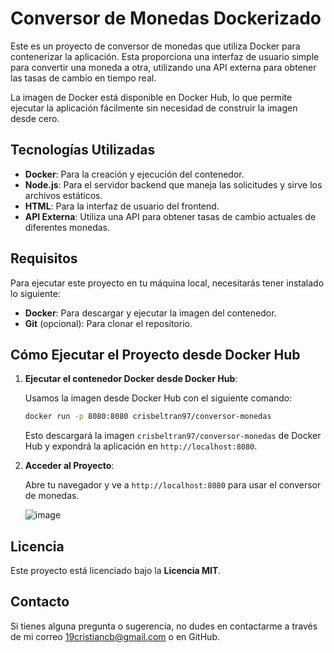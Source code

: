 # Conversor de Monedas Dockerizado

Este es un proyecto de conversor de monedas que utiliza Docker para contenerizar la aplicación. Esta proporciona una interfaz de usuario simple para convertir una moneda a otra, utilizando una API externa para obtener las tasas de cambio en tiempo real.

La imagen de Docker está disponible en Docker Hub, lo que permite ejecutar la aplicación fácilmente sin necesidad de construir la imagen desde cero.

## Tecnologías Utilizadas

- **Docker**: Para la creación y ejecución del contenedor.
- **Node.js**: Para el servidor backend que maneja las solicitudes y sirve los archivos estáticos.
- **HTML**: Para la interfaz de usuario del frontend.
- **API Externa**: Utiliza una API para obtener tasas de cambio actuales de diferentes monedas.

## Requisitos

Para ejecutar este proyecto en tu máquina local, necesitarás tener instalado lo siguiente:

- **Docker**: Para descargar y ejecutar la imagen del contenedor.
- **Git** (opcional): Para clonar el repositorio.

## Cómo Ejecutar el Proyecto desde Docker Hub

1. **Ejecutar el contenedor Docker desde Docker Hub**:

   Usamos la imagen desde Docker Hub con el siguiente comando:

    ```bash
    docker run -p 8080:8080 crisbeltran97/conversor-monedas
    ```

   Esto descargará la imagen `crisbeltran97/conversor-monedas` de Docker Hub y expondrá la aplicación en `http://localhost:8080`.

2. **Acceder al Proyecto**:

    Abre tu navegador y ve a `http://localhost:8080` para usar el conversor de monedas.

   ![image](https://github.com/user-attachments/assets/a1a00bea-b873-4d1e-bffe-fa33f8d23953)



## Licencia

Este proyecto está licenciado bajo la **Licencia MIT**.

## Contacto

Si tienes alguna pregunta o sugerencia, no dudes en contactarme a través de mi correo 19cristiancb@gmail.com o en GitHub.
